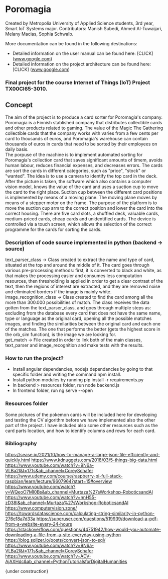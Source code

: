 # Poromagia
Created by Metropolia University of Applied Science students, 3rd year, Smart IoT Systems major.
Contributors: Manish Subedi, Ahmed Al-Tuwaijari, Melany Macias, Sophia Schwalb. <br> 

More documentation can be found in the following destinations:
* Detailed information on the user manual can be found here: [CLICK] (www.google.com)
* Detailed information on the project architecture can be found here: [CLICK] (www.google.com)

### Final project for the course Internet of Things (IoT) Project TX00CI65-3010.

## Concept
The aim of the project is to produce a card sorter for Poromagia's company. Poromagia is a Finnish stablished company that distributes collectible cards and other products related to gaming. The value of the Magic The Gathering collectible cards that the company works with varies from a few cents per card to thousands of euros, and Poromagia's warehouse can contain thousands of euros in cards that need to be sorted by their employees on daily basis. <br>
The porpuse of the machine is to implement automated sorting for Poromagia's collection card that saves significant amounts of timem, avoids human labour, reduces financial expenses, and decreases errors. The cards are sort the cards in different categories, such as "price", "stock" or "wanted". The idea is to use a camera to identify the top card in the deck. After the picture is taken, the software which also contains a computer vision model, knows the value of the card and uses a suction cup to move the card to the right place. Suction cup between the different card positions is implemented by means of a moving plane. The moving plane moves by means of a stepper motor on the frame. The purpose of the platform is to move the suction cup arm to the correct position and lower the card into the correct housing. There are five card slots, a shuffled deck, valuable cards, medium-priced cards, cheap cards and unidentified cards. The device is controlled via a touch screen, which allows the selection of the correct programme for the cards for sorting the cards.

### Description of code source implemented in python (backend -> source)
text_parser_class -> Class created to extract the name and type of card, situated at the top and around the middle of it. The card goes through various pre-processing methods: first, it is converted to black and white, as that makes the processing easier and consumes less computation resources, then thresholding is applied in order to get a clear contrast of the text, then the regions of interest are extracted, and they are removed noise and eliminated borders if the image is mainly white.<br /> image_recognition_class -> Class created to find the card among all the more than 300.000 possibilities of match. The class receives the data gotten from the text_parser_class, and goes through multiple steps as: excluding from the database every card that does not have the same name, type or language as the original card, opening all the possible matches images, and finding the similarities between the original card and each one of the matches. The one that performs the better (gets the highest score in the orb_sim function), is the image we are looking for.<br />
get_match -> File created in order to link both of the main classes, text_parser and image_recognition and make tests with the results.

### How to run the project? 
* Install angular dependancies, nodejs dependancies by going to that specific folder and writing the command npm install. 
* Install python modules by running pip install -r requirements.py
* In backend > resources folder, run node backend.js
* In frontend folder, run ng serve --open


### Resources folder 
Some pictures of the pokemon cards will be included here for developing and testing the CV algorithm before we have implemented also the other part of the project. I have included also some other resources such as the card parts location, and how to identify columns and rows for each card.

### Bibliography 
https://sease.io/2021/10/how-to-manage-a-large-json-file-efficiently-and-quickly.html https://www.kdnuggets.com/2018/03/5-things-big-data.html https://www.youtube.com/watch?v=9N6a-VLBa2I&t=171s&ab_channel=CoreySchafer https://www.udemy.com/course/raspberry-pi-full-stack-raspbian/learn/lecture/9607964?start=15#overview https://www.youtube.com/watch?v=WQeoO7MI0Bs&ab_channel=Murtaza%27sWorkshop-RoboticsandAI https://www.youtube.com/watch?v=nnH55-zD38I&ab_channel=Murtaza%27sWorkshop-RoboticsandAI https://www.computervision.zone/ https://towardsdatascience.com/calculating-string-similarity-in-python-276e18a7d33a https://superuser.com/questions/519939/download-a-pdf-from-a-website-every-24-hours https://stackoverflow.com/questions/44751942/how-would-you-automate-downloading-a-file-from-a-site-everyday-using-python https://blog.sqlizer.io/posts/convert-json-to-sql/ https://www.youtube.com/watch?v=9N6a-VLBa2I&t=171s&ab_channel=CoreySchafer https://www.youtube.com/watch?v=ADV-AjAXHdc&ab_channel=PythonTutorialsforDigitalHumanities

{under construction}


